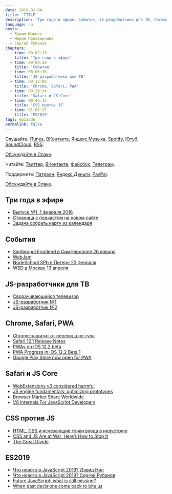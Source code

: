 ```yaml
---
date: 2019-02-04
title: 'TITLE'
description: 'Три года в эфире, События, JS-разработчики для ТВ, Chrome, Safari, PWA, Safari и JS Core, CSS против JS, ES2019.'
language: ru
hosts:
  - Вадим Макеев
  - Мария Просвирнина
  - Сергей Рубанов
chapters:
  - time: 00:02:13
    title: 'Три года в эфире'
  - time: 00:04:30
    title: 'События'
  - time: 00:05:38
    title: 'JS-разработчики для ТВ'
  - time: 00:12:08
    title: 'Chrome, Safari, PWA'
  - time: 00:29:34
    title: 'Safari и JS Core'
  - time: 00:46:43
    title: 'CSS против JS'
  - time: 01:07:17
    title: 'ES2019'
tags: episode
permalink: false
---
```


Слушайте: [iTunes](https://itunes.apple.com/podcast/id1080500016), [ВКонтакте](https://vk.com/podcasts-32017543), [Яндекс.Музыка](https://music.yandex.ru/album/6245956), [Spotify](https://open.spotify.com/show/3rzAcADjpBpXt73L0epTjV), [Ютуб](https://www.youtube.com/playlist?list=PLMBnwIwFEFHcwuevhsNXkFTcadeX5R1Go), [SoundCloud](https://soundcloud.com/web-standards), [RSS](https://web-standards.ru/podcast/feed/).

[Обсуждайте в Слаке](http://slack.web-standards.ru/).

Читайте: [Твиттер](https://twitter.com/webstandards_ru), [ВКонтакте](https://vk.com/webstandards_ru), [Фейсбук](https://www.facebook.com/webstandardsru), [Телеграм](https://t.me/webstandards_ru).

Поддержите: [Патреон](https://www.patreon.com/webstandards_ru), [Яндекс.Деньги](https://money.yandex.ru/to/41001119329753), [PayPal](https://www.paypal.me/pepelsbey).

[Обсуждайте в Слаке](http://slack.web-standards.ru/).

## Три года в эфире

- [Выпуск №1, 1 февраля 2016](https://medium.com/p/b1f0273fda26)
- [Страница с подкастом на новом сайте](https://new.web-standards.ru/podcast/)
- [Задача собрать карту из календаря](https://github.com/web-standards-ru/new/issues/89)

## События

- [Simferopol Frontend в Симферополе 26 января](https://simferopol-frontend.timepad.ru/event/853595/)
- [WebJam](https://twitter.com/webjam_club)
- [NodeSchool SPb в Питере 23 февраля](https://github.com/nodeschool/spb/issues/75)
- [WSD в Москве 13 апреля](https://wsd.events/2019/04/13/)

## JS-разработчики для ТВ

- [Сворачивающийся телевизор](https://youtu.be/D1pa3UX89GA)
- [JS-разработчик №1](https://hh.ru/vacancy/29443978)
- [JS-разработчик №2](https://hh.ru/vacancy/29443968)

## Chrome, Safari, PWA

- [Chrome защитит от перехода не туда](https://nplus1.ru/news/2019/01/31/chrome)
- [Safari 12.1 Release Notes](https://developer.apple.com/documentation/safari_release_notes/safari_12_1_release_notes)
- [PWAs on iOS 12.2 beta](https://medium.com/p/a37b6fa6afbf)
- [PWA Progress in iOS 12.2 Beta 1](https://medium.com/p/a18cd05ca361)
- [Google Play Store now open for PWA](https://medium.com/p/ec6f3c6ff3cc)

## Safari и JS Core

- [WebExtensions v3 considered harmful](http://www.glazman.org/weblog/dotclear/index.php?post/2019/01/23/WebExtensions-v3-considered-harmful)
- [JS engine fundamentals: optimizing prototypes](https://mathiasbynens.be/notes/prototypes)
- [Browser Market Share Worldwide](http://gs.statcounter.com/)
- [V8 Internals For JavaScript Developers](https://vimeo.com/312113316)

## CSS против JS

- [HTML, CSS и исчезающие точки входа в индустрию](https://medium.com/p/cd78f4c527ad)
- [CSS and JS Are at War, Here’s How to Stop It](https://dev.to/evilmartians/css-and-js-are-at-war-heres-how-to-stop-it-158a)
- [The Great Divide](https://css-tricks.com/the-great-divide/)

## ES2019

- [Что нового в JavaScript 2019? Дэвид Нил](https://medium.com/p/417d8b406346)
- [Что нового в JavaScript 2019? Сергей Рубанов](http://t.me/juliarderity/359)
- [Future JavaScript: what is still missing?](http://2ality.com/2019/01/future-js.html)
- [When past decisions come back to bite us](https://twitter.com/razvancaliman/status/1091335189400354818)

